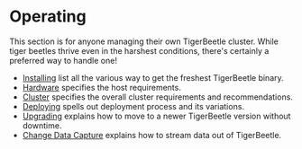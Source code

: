 # Operating

This section is for anyone managing their own TigerBeetle cluster. While tiger beetles thrive even
in the harshest conditions, there's certainly a preferred way to handle one!

- [Installing](./installing.md) list all the various way to get the freshest TigerBeetle
  binary.
- [Hardware](./hardware.md) specifies the host requirements.
- [Cluster](./cluster.md) specifies the overall cluster requirements and recommendations.
- [Deploying](./deploying/) spells out deployment process and its variations.
- [Upgrading](./upgrading.md) explains how to move to a newer TigerBeetle version without downtime.
- [Change Data Capture](./cdc.md) explains how to stream data out of TigerBeetle.

